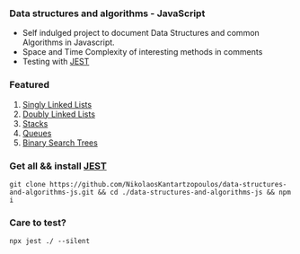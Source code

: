 ### Data structures and algorithms - JavaScript

  - Self indulged project to document Data Structures and common Algorithms in Javascript.
  - Space and Time Complexity of interesting methods in comments
  - Testing with [JEST](https://jestjs.io/)
  
### Featured

1) [Singly Linked Lists](https://github.com/NikolaosKantartzopoulos/data-structures-and-algorithms-js/tree/main/singly-linked-lists)
2) [Doubly Linked Lists](https://github.com/NikolaosKantartzopoulos/data-structures-and-algorithms-js/tree/main/doubly-linked-lists)
3) [Stacks](https://github.com/NikolaosKantartzopoulos/data-structures-and-algorithms-js/tree/main/stacks)
4) [Queues](https://github.com/NikolaosKantartzopoulos/data-structures-and-algorithms-js/tree/main/queues)
5) [Binary Search Trees](https://github.com/NikolaosKantartzopoulos/data-structures-and-algorithms-js/tree/main/binary-search-trees)
  
### Get all && install [JEST](https://jestjs.io/)

  
  ```
  git clone https://github.com/NikolaosKantartzopoulos/data-structures-and-algorithms-js.git && cd ./data-structures-and-algorithms-js && npm i
  ```

### Care to test?

```
npx jest ./ --silent
```
